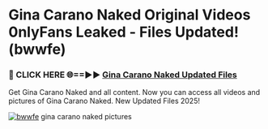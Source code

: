 # Gina Carano Naked Original Videos 0nlyFans Leaked - Files Updated! (bwwfe)

<h3>🔴 CLICK HERE 🌐==►► <a href="https://tinyurl.com/yckcrads" rel="nofollow">Gina Carano Naked Updated Files</a></h3>

Get Gina Carano Naked and all content. Now you can access all videos and pictures of Gina Carano Naked. New Updated Files 2025!

[![bwwfe](https://i.imgur.com/hpKpOFt.gif)](https://tinyurl.com/yckcrads)
gina carano naked pictures